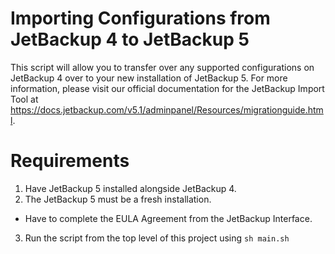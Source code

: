 # Importing Configurations from JetBackup 4 to JetBackup 5

This script will allow you to transfer over any supported configurations on JetBackup 4 over to your new installation of JetBackup 5.  For more information, please visit our official documentation for the JetBackup Import Tool at https://docs.jetbackup.com/v5.1/adminpanel/Resources/migrationguide.html.

# Requirements
1. Have JetBackup 5 installed alongside JetBackup 4.
2. The JetBackup 5 must be a fresh installation.
  - Have to complete the EULA Agreement from the JetBackup Interface.
3. Run the script from the top level of this project using `sh main.sh`



